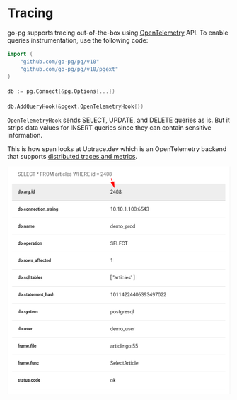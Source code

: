 # Tracing

go-pg supports tracing out-of-the-box using
[OpenTelemetry](https://opentelemetry.io/) API. To enable queries
instrumentation, use the following code:

```go
import (
    "github.com/go-pg/pg/v10"
    "github.com/go-pg/pg/v10/pgext"
)

db := pg.Connect(&pg.Options{...})

db.AddQueryHook(&pgext.OpenTelemetryHook{})
```

`OpenTelemetryHook` sends SELECT, UPDATE, and DELETE queries as is. But it
strips data values for INSERT queries since they can contain sensitive
information.

This is how span looks at Uptrace.dev which is an OpenTelemetry backend that
supports
[distributed traces and metrics](https://uptrace.dev/1/groups?system=db%3Apostgresql).

![PostgreSQL](img/sql-span.png)
